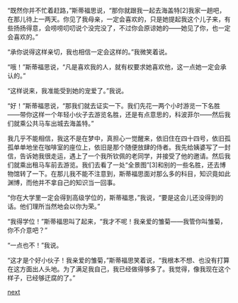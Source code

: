 
“既然你并不忙着赶路，”斯蒂福思说，“那你就跟我一起去海盖特[2]我家一趟吧，在那儿待上一两天。你见了我母亲，一定会喜欢的，只是她提起我这个儿子来，有些扬扬得意，会唠唠叨叨说个没完没了，不过你会原谅她的——她见了你，也一定会喜欢的。”

“承你说得这样亲切，我也相信一定会这样的。”我微笑着说。

“哦！”斯蒂福思说，“凡是喜欢我的人，就有权要求她喜欢他，这一点她一定会承认的。”

“这样说来，我准能受到她的宠爱了。”我说。

“好！”斯蒂福思说，“那我们就去证实一下。我们先花一两个小时游览一下名胜——带你这样一个年轻小伙子去游览名胜，还是有点意思的，科波菲尔——然后我们就乘公共马车出城去海盖特。”

我几乎不能相信，我这不是在梦中，真担心一觉醒来，依旧住在四十四号，依旧孤孤单单地坐在咖啡室的座位上，依旧是那个随便放肆的侍者。我先给姨婆写了一封信，告诉她我很走运，遇上了一个我所钦佩的老同学，并接受了他的邀请。然后我们就乘出租马车前去游览。我们去看了一处“全景图”[3]和别的一些名胜，还去博物馆转了一下。在那儿我不能不注意到，斯蒂福思面对那么多的科目，知识竟如此渊博，而他并不拿自己的知识当一回事。

“你在大学里一定会得到高级学位的，斯蒂福思，”我说，“要是这会儿还没得到的话。他们理所当然地会以你为荣。”

“我得学位！”斯蒂福思叫了起来，“我才不呢！我亲爱的雏菊——我管你叫雏菊，你不介意吧？”

“一点也不！”我说。

“这才是个好小伙子！我亲爱的雏菊，”斯蒂福思笑着说，“我根本不想、也没有打算在这方面出人头地。为了满足我自己，我已经做得够多了。我觉得，像我现在这个样子，已经够迂腐的了。”

[next](page262)
